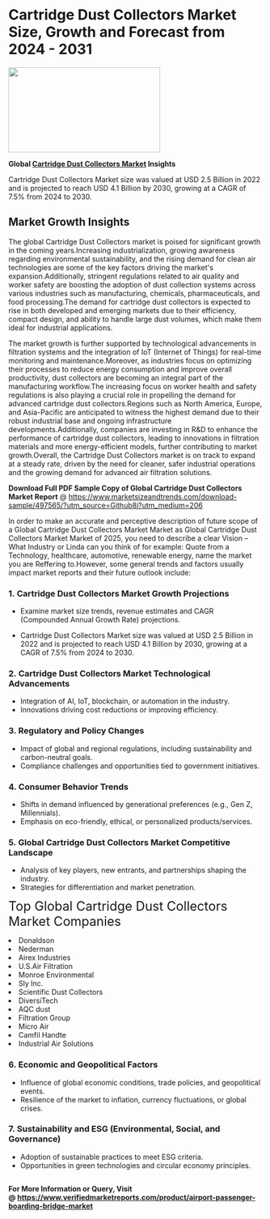 <H1>Cartridge Dust Collectors Market Size, Growth and Forecast from 2024 - 2031</H1><img class="aligncenter size-medium wp-image-584254" src="https://thirdeyenews.in/wp-content/uploads/2024/09/Global-Market-Research-300x168.jpeg" alt="" width="300" height="168" /><p><strong>Global&nbsp;<a href="https://www.marketsizeandtrends.com/download-sample/497565/?utm_source=Github8j?utm_medium=206">Cartridge Dust Collectors Market</a> Insights</strong></p><p>Cartridge Dust Collectors Market size was valued at USD 2.5 Billion in 2022 and is projected to reach USD 4.1 Billion by 2030, growing at a CAGR of 7.5% from 2024 to 2030.</p><p><h2>Market Growth Insights</h2> <p>The global Cartridge Dust Collectors market is poised for significant growth in the coming years.Increasing industrialization, growing awareness regarding environmental sustainability, and the rising demand for clean air technologies are some of the key factors driving the market's expansion.Additionally, stringent regulations related to air quality and worker safety are boosting the adoption of dust collection systems across various industries such as manufacturing, chemicals, pharmaceuticals, and food processing.The demand for cartridge dust collectors is expected to rise in both developed and emerging markets due to their efficiency, compact design, and ability to handle large dust volumes, which make them ideal for industrial applications.</p> <p>The market growth is further supported by technological advancements in filtration systems and the integration of IoT (Internet of Things) for real-time monitoring and maintenance.Moreover, as industries focus on optimizing their processes to reduce energy consumption and improve overall productivity, dust collectors are becoming an integral part of the manufacturing workflow.The increasing focus on worker health and safety regulations is also playing a crucial role in propelling the demand for advanced cartridge dust collectors.Regions such as North America, Europe, and Asia-Pacific are anticipated to witness the highest demand due to their robust industrial base and ongoing infrastructure developments.Additionally, companies are investing in R&D to enhance the performance of cartridge dust collectors, leading to innovations in filtration materials and more energy-efficient models, further contributing to market growth.Overall, the Cartridge Dust Collectors market is on track to expand at a steady rate, driven by the need for cleaner, safer industrial operations and the growing demand for advanced air filtration solutions.</p> <p><span class=""><strong>Download Full PDF Sample Copy of Global Cartridge Dust Collectors Market Report</strong> @ <a href="https://www.marketsizeandtrends.com/download-sample/497565/?utm_source=Github8j?utm_medium=206" target="_blank">https://www.marketsizeandtrends.com/download-sample/497565/?utm_source=Github8j?utm_medium=206</a></span></p><p>In order to make an accurate and perceptive description of future scope of a Global&nbsp;Cartridge Dust Collectors Market Market as Global&nbsp;Cartridge Dust Collectors Market Market of 2025, you need to describe a clear Vision &ndash; What Industry or Linda can you think of for example: Quote from a Technology, healthcare, automotive, renewable energy, name the market you are Reffering to.However, some general trends and factors usually impact market reports and their future outlook include:</p><h3>1.&nbsp;<strong>Cartridge Dust Collectors Market Growth Projections</strong></h3><ul><li>Examine market size trends, revenue estimates and CAGR (Compounded Annual Growth Rate) projections.</li><li><p>Cartridge Dust Collectors Market size was valued at USD 2.5 Billion in 2022 and is projected to reach USD 4.1 Billion by 2030, growing at a CAGR of 7.5% from 2024 to 2030.</p></li></ul><h3>2.&nbsp;<strong>Cartridge Dust Collectors Market Technological Advancements</strong></h3><ul><li>Integration of AI, IoT, blockchain, or automation in the industry.</li><li>Innovations driving cost reductions or improving efficiency.</li></ul><h3>3.&nbsp;<strong>Regulatory and Policy Changes</strong></h3><ul><li>Impact of global and regional regulations, including sustainability and carbon-neutral goals.</li><li>Compliance challenges and opportunities tied to government initiatives.</li></ul><h3>4.&nbsp;<strong>Consumer Behavior Trends</strong></h3><ul><li>Shifts in demand influenced by generational preferences (e.g., Gen Z, Millennials).</li><li>Emphasis on eco-friendly, ethical, or personalized products/services.</li></ul><h3>5.&nbsp;<strong>Global Cartridge Dust Collectors Market Competitive Landscape</strong></h3><ul><li>Analysis of key players, new entrants, and partnerships shaping the industry.</li><li>Strategies for differentiation and market penetration.</li></ul><p data-pm-slice="1 1 []"><span style="color: inherit; font-family: inherit; font-size: 25px;">Top Global Cartridge Dust Collectors Market Companies</span></p><div class="" data-test-id=""><p><li>Donaldson</li><li> Nederman</li><li> Airex Industries</li><li> U.S.Air Filtration</li><li> Monroe Environmental</li><li> Sly Inc.</li><li> Scientific Dust Collectors</li><li> DiversiTech</li><li> AQC dust</li><li> Filtration Group</li><li> Micro Air</li><li> Camfil Handte</li><li> Industrial Air Solutions</li></p></div><h3>6.&nbsp;<strong>Economic and Geopolitical Factors</strong></h3><ul><li>Influence of global economic conditions, trade policies, and geopolitical events.</li><li>Resilience of the market to inflation, currency fluctuations, or global crises.</li></ul><h3>7.&nbsp;<strong>Sustainability and ESG (Environmental, Social, and Governance)</strong></h3><ul><li>Adoption of sustainable practices to meet ESG criteria.</li><li>Opportunities in green technologies and circular economy principles.</li></ul><h2><strong style="font-size: 14px;">For More Information or Query, Visit @&nbsp;</strong><a style="background-color: #ffffff; font-size: 14px;" href="https://www.marketsizeandtrends.com/report/cartridge-dust-collectors-market/" target="_blank">https://www.verifiedmarketreports.com/product/airport-passenger-boarding-bridge-market</a></h2>